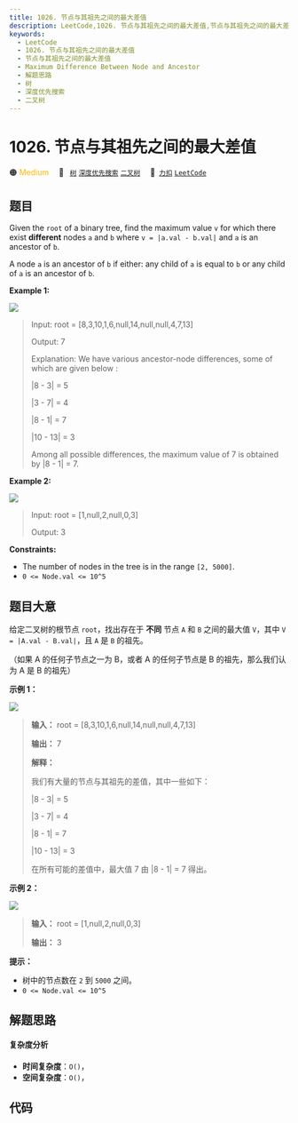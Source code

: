 ```yaml
---
title: 1026. 节点与其祖先之间的最大差值
description: LeetCode,1026. 节点与其祖先之间的最大差值,节点与其祖先之间的最大差值,Maximum Difference Between Node and Ancestor,解题思路,树,深度优先搜索,二叉树
keywords:
  - LeetCode
  - 1026. 节点与其祖先之间的最大差值
  - 节点与其祖先之间的最大差值
  - Maximum Difference Between Node and Ancestor
  - 解题思路
  - 树
  - 深度优先搜索
  - 二叉树
---
```


# 1026. 节点与其祖先之间的最大差值

🟠 <font color=#ffb800>Medium</font>&emsp; 🔖&ensp; [`树`](/tag/tree.md) [`深度优先搜索`](/tag/depth-first-search.md) [`二叉树`](/tag/binary-tree.md)&emsp; 🔗&ensp;[`力扣`](https://leetcode.cn/problems/maximum-difference-between-node-and-ancestor) [`LeetCode`](https://leetcode.com/problems/maximum-difference-between-node-and-ancestor)

## 题目

Given the `root` of a binary tree, find the maximum value `v` for which there
exist **different** nodes `a` and `b` where `v = |a.val - b.val|` and `a` is
an ancestor of `b`.

A node `a` is an ancestor of `b` if either: any child of `a` is equal to `b`
or any child of `a` is an ancestor of `b`.



**Example 1:**

![](https://assets.leetcode.com/uploads/2020/11/09/tmp-tree.jpg)

> Input: root = [8,3,10,1,6,null,14,null,null,4,7,13]
> 
> Output: 7
> 
> Explanation: We have various ancestor-node differences, some of which are given below :
> 
> |8 - 3| = 5
> 
> |3 - 7| = 4
> 
> |8 - 1| = 7
> 
> |10 - 13| = 3
> 
> Among all possible differences, the maximum value of 7 is obtained by |8 - 1| = 7.

**Example 2:**

![](https://assets.leetcode.com/uploads/2020/11/09/tmp-tree-1.jpg)

> Input: root = [1,null,2,null,0,3]
> 
> Output: 3

**Constraints:**

  * The number of nodes in the tree is in the range `[2, 5000]`.
  * `0 <= Node.val <= 10^5`


## 题目大意

给定二叉树的根节点 `root`，找出存在于 **不同** 节点 `A` 和 `B` 之间的最大值 `V`，其中 `V = |A.val -
B.val|`，且 `A` 是 `B` 的祖先。

（如果 A 的任何子节点之一为 B，或者 A 的任何子节点是 B 的祖先，那么我们认为 A 是 B 的祖先）

**示例 1：**

![](https://assets.leetcode.com/uploads/2020/11/09/tmp-tree.jpg)

> 
> 
> 
> 
> 
> **输入：** root = [8,3,10,1,6,null,14,null,null,4,7,13]
> 
> **输出：** 7
> 
> **解释：**
> 
> 我们有大量的节点与其祖先的差值，其中一些如下：
> 
> |8 - 3| = 5
> 
> |3 - 7| = 4
> 
> |8 - 1| = 7
> 
> |10 - 13| = 3
> 
> 在所有可能的差值中，最大值 7 由 |8 - 1| = 7 得出。
> 
> 

**示例 2：**

![](https://assets.leetcode.com/uploads/2020/11/09/tmp-tree-1.jpg)

> 
> 
> 
> 
> 
> **输入：** root = [1,null,2,null,0,3]
> 
> **输出：** 3
> 
> 

**提示：**

  * 树中的节点数在 `2` 到 `5000` 之间。
  * `0 <= Node.val <= 10^5`


## 解题思路

#### 复杂度分析

- **时间复杂度**：`O()`，
- **空间复杂度**：`O()`，

## 代码

```javascript

```